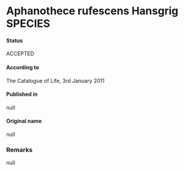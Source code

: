 # Aphanothece rufescens Hansgrig SPECIES

#### Status
ACCEPTED

#### According to
The Catalogue of Life, 3rd January 2011

#### Published in
null

#### Original name
null

### Remarks
null